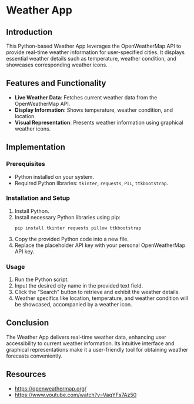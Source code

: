 # Weather App

## Introduction
This Python-based Weather App leverages the OpenWeatherMap API to provide real-time weather information for user-specified cities. It displays essential weather details such as temperature, weather condition, and showcases corresponding weather icons.

## Features and Functionality
- **Live Weather Data**: Fetches current weather data from the OpenWeatherMap API.
- **Display Information**: Shows temperature, weather condition, and location.
- **Visual Representation**: Presents weather information using graphical weather icons.

## Implementation
### Prerequisites
- Python installed on your system.
- Required Python libraries: `tkinter`, `requests`, `PIL`, `ttkbootstrap`.

### Installation and Setup
1. Install Python.
2. Install necessary Python libraries using pip:
    ```
    pip install tkinter requests pillow ttkbootstrap
    ```
3. Copy the provided Python code into a new file.
4. Replace the placeholder API key with your personal OpenWeatherMap API key.

### Usage
1. Run the Python script.
2. Input the desired city name in the provided text field.
3. Click the "Search" button to retrieve and exhibit the weather details.
4. Weather specifics like location, temperature, and weather condition will be showcased, accompanied by a weather icon.

## Conclusion
The Weather App delivers real-time weather data, enhancing user accessibility to current weather information. Its intuitive interface and graphical representations make it a user-friendly tool for obtaining weather forecasts conveniently.

## Resources
- https://openweathermap.org/
- https://www.youtube.com/watch?v=VaqYFs7Az50

